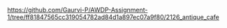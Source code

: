 https://github.com/Gaurvi-P/AWDP-Assignment-1/tree/ff81847565cc319054782ad84d1a897ec07a9f80/2126_antique_cafe
